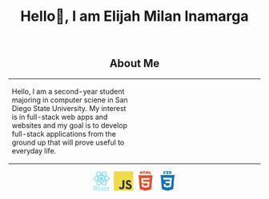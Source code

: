 <div align="center">
  <h1 align="center">
    Hello👋, I am Elijah Milan Inamarga
  </h1>
  <br>
  <h2 >About Me</h2>
  <table width="100%">
    <tr>
      <td align="left">
        <p>
          Hello, I am a second-year student majoring in computer sciene in San Diego State University. My interest is in full-stack web apps and websites and my goal is to develop full-stack applications from the ground up that will prove useful to everyday life.
        </p>
      </td>
      <td width="50%">
      </td>
    </tr>
  </table>
  <div display="inline">
    <img src="https://github.com/devicons/devicon/blob/master/icons/react/react-original-wordmark.svg" alt="react" width="40" height="40"/>
    <img src="https://github.com/devicons/devicon/blob/master/icons/javascript/javascript-original.svg" alt="javascript" width="40" height="40"/>
    <img src="https://github.com/devicons/devicon/blob/master/icons/html5/html5-plain-wordmark.svg" alt="html5" width="40" height="40"/> 
    <img src="https://github.com/devicons/devicon/blob/master/icons/css3/css3-plain-wordmark.svg" alt="css" width="40" height="40"/>
  </div>
</div>




